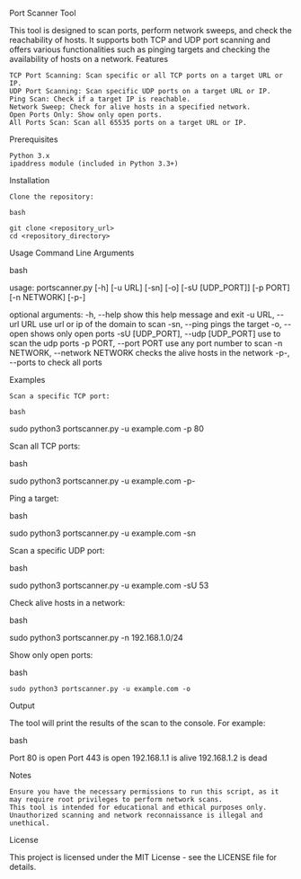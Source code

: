 Port Scanner Tool

This tool is designed to scan ports, perform network sweeps, and check the reachability of hosts. It supports both TCP and UDP port scanning and offers various functionalities such as pinging targets and checking the availability of hosts on a network.
Features

    TCP Port Scanning: Scan specific or all TCP ports on a target URL or IP.
    UDP Port Scanning: Scan specific UDP ports on a target URL or IP.
    Ping Scan: Check if a target IP is reachable.
    Network Sweep: Check for alive hosts in a specified network.
    Open Ports Only: Show only open ports.
    All Ports Scan: Scan all 65535 ports on a target URL or IP.

Prerequisites

    Python 3.x
    ipaddress module (included in Python 3.3+)

Installation

    Clone the repository:

    bash

    git clone <repository_url>
    cd <repository_directory>

Usage
Command Line Arguments

bash

usage: portscanner.py [-h] [-u URL] [-sn] [-o] [-sU [UDP_PORT]] [-p PORT] [-n NETWORK] [-p-]

optional arguments:
  -h, --help            show this help message and exit
  -u URL, --url URL     use url or ip of the domain to scan
  -sn, --ping           pings the target
  -o, --open            shows only open ports
  -sU [UDP_PORT], --udp [UDP_PORT]
                        use to scan the udp ports
  -p PORT, --port PORT  use any port number to scan
  -n NETWORK, --network NETWORK
                        checks the alive hosts in the network
  -p-, --ports          to check all ports

Examples

    Scan a specific TCP port:

    bash

sudo python3 portscanner.py -u example.com -p 80

Scan all TCP ports:

bash

sudo python3 portscanner.py -u example.com -p-

Ping a target:

bash

sudo python3 portscanner.py -u example.com -sn

Scan a specific UDP port:

bash

sudo python3 portscanner.py -u example.com -sU 53

Check alive hosts in a network:

bash

sudo python3 portscanner.py -n 192.168.1.0/24

Show only open ports:

bash

    sudo python3 portscanner.py -u example.com -o

Output

The tool will print the results of the scan to the console. For example:

bash

Port 80 is open
Port 443 is open
192.168.1.1 is alive
192.168.1.2 is dead

Notes

    Ensure you have the necessary permissions to run this script, as it may require root privileges to perform network scans.
    This tool is intended for educational and ethical purposes only. Unauthorized scanning and network reconnaissance is illegal and unethical.

License

This project is licensed under the MIT License - see the LICENSE file for details.
